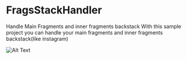 # FragsStackHandler
Handle Main Fragments and inner fragments backstack
With this sample project you can handle your main fragments and inner fragments backstack(like instagram)

![Alt Text](http://neo.elasw.com/ss/gif/FragsStackHandler.gif)
